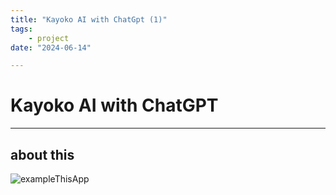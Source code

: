 ```yaml
---
title: "Kayoko AI with ChatGpt (1)"
tags:
    - project
date: "2024-06-14"

---
```


# Kayoko AI with ChatGPT
---
## about this 
![exampleThisApp](https://github.com/mine3873/mine3873.github.io/tree/master/assets/img/pages/kayoko_ChatBot_example.png)